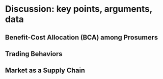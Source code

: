 # Discussion: key points, arguments, data

## Benefit-Cost Allocation (BCA) among Prosumers


## Trading Behaviors

## Market as a Supply Chain
